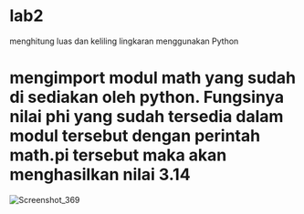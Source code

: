 # lab2
menghitung luas dan keliling lingkaran menggunakan Python

# mengimport modul math yang sudah di sediakan oleh python. Fungsinya nilai phi yang sudah tersedia dalam modul tersebut dengan perintah math.pi tersebut maka akan menghasilkan nilai 3.14
![Screenshot_369](https://user-images.githubusercontent.com/81457697/139397279-17438551-548d-49f1-aa92-3912bf9b7c0d.png)

